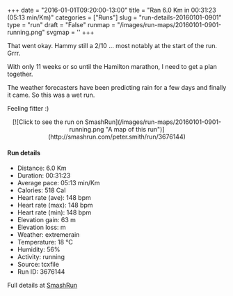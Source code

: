 +++
date = "2016-01-01T09:20:00-13:00"
title = "Ran 6.0 Km in 00:31:23 (05:13 min/Km)"
categories = ["Runs"]
slug = "run-details-20160101-0901"
type = "run"
draft = "False"
runmap = "/images/run-maps/20160101-0901-running.png"
svgmap = '<polyline points="92 48, 97 43, 100 32, 90 30, 76 33, 67 37, 51 50, 38 61, 14 68, 8 70, 2 66, 0 63, 10 57, 23 49, 50 32, 64 39, 86 31, 99 32, 100 36, 94 48">'
+++

That went okay. Hammy still a 2/10 ... most notably at the start of the run. Grrr. 

With only 11 weeks or so until the Hamilton marathon, I need to get a plan together. 

The weather forecasters have been predicting rain for a few days and finally it came. So this was a wet run. 

Feeling fitter :)



<!--more-->

<center>
[![Click to see the run on SmashRun](/images/run-maps/20160101-0901-running.png "A map of this run")](http://smashrun.com/peter.smith/run/3676144)
</center>

#### Run details

* Distance: 6.0 Km
* Duration: 00:31:23
* Average pace: 05:13 min/Km
* Calories: 518 Cal
* Heart rate (ave): 148 bpm
* Heart rate (max): 148 bpm
* Heart rate (min): 148 bpm
* Elevation gain: 63 m
* Elevation loss:  m
* Weather: extremerain
* Temperature: 18 &deg;C
* Humidity: 56%
* Activity: running
* Source: tcxfile
* Run ID: 3676144

Full details at [SmashRun](http://smashrun.com/peter.smith/run/3676144)